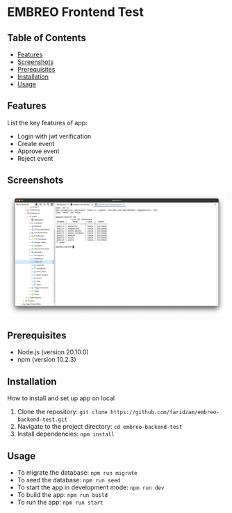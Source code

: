 # EMBREO Frontend Test

## Table of Contents

- [Features](#features)
- [Screenshots](#screenshots)
- [Prerequisites](#prerequisites)
- [Installation](#installation)
- [Usage](#usage)

## Features

List the key features of app:

- Login with jwt verification
- Create event
- Approve event
- Reject event

## Screenshots

![Image 1](/screenshot/Screenshot%202024-06-02%20at%2013.36.47.png)

## Prerequisites

- Node.js (version 20.10.0)
- npm (version 10.2.3)

## Installation

How to install and set up app on local

1. Clone the repository: `git clone https://github.com/faridzam/embreo-backend-test.git`
2. Navigate to the project directory: `cd embreo-backend-test`
3. Install dependencies: `npm install`

## Usage

- To migrate the database: `npm run migrate`
- To seed the database: `npm run seed`
- To start the app in development mode: `npm run dev`
- To build the app: `npm run build`
- To run the app: `npm run start`